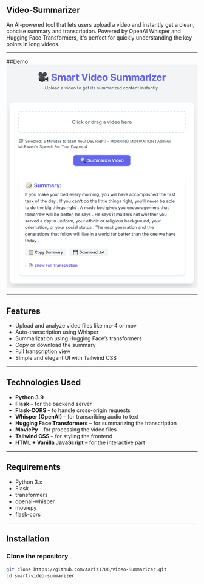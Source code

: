 ## Video-Summarizer
An AI-powered tool that lets users upload a video and instantly get a clean, concise summary and transcription. Powered by OpenAI Whisper and Hugging Face Transformers, it's perfect for quickly understanding the key points in long videos.

---
##Demo
![Video Summarizer](./demo.png)

---
## Features

- Upload and analyze video files like mp-4 or mov
- Auto-transcription using Whisper
- Summarization using Hugging Face’s transformers
- Copy or download the summary
- Full transcription view
- Simple and elegant UI with Tailwind CSS

---
## Technologies Used

- **Python 3.9**
- **Flask** – for the backend server
- **Flask-CORS** – to handle cross-origin requests
- **Whisper (OpenAI)** – for transcribing audio to text
- **Hugging Face Transformers** – for summarizing the transcription
- **MoviePy** – for processing the video files
- **Tailwind CSS** – for styling the frontend
- **HTML + Vanilla JavaScript** – for the interactive part

---
## Requirements

- Python 3.x
- Flask
- transformers
- openai-whisper
- moviepy
- flask-cors

---
## Installation

### Clone the repository

```bash
git clone https://github.com/Aariz1706/Video-Summarizer.git
cd smart-video-summarizer
